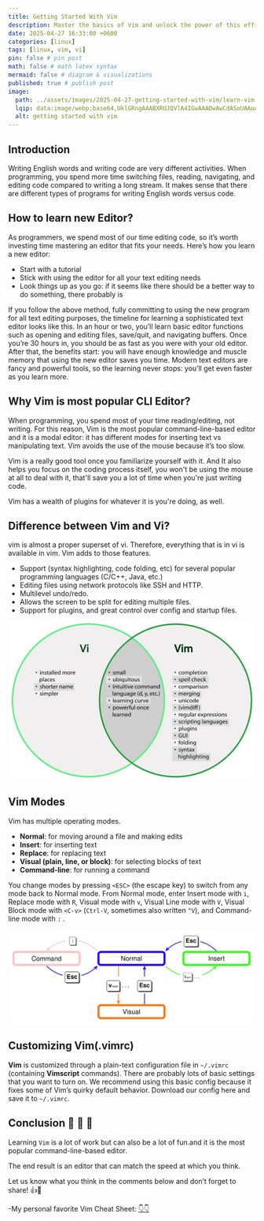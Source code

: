 ```yaml
---
title: Getting Started With Vim
description: Master the basics of Vim and unlock the power of this efficient text editor. This guide covers essential commands and tips to help you get started with Vim quickly and easily.
date: 2025-04-27 16:33:00 +0600
categories: [linux]
tags: [linux, vim, vi]
pin: false # pin post
math: false # math latex syntax
mermaid: false # diagram & visualizations
published: true # publish post
image:
  path: ../assets/images/2025-04-27-getting-started-with-vim/learn-vim.webp
  lqip: data:image/webp;base64,UklGRngAAABXRUJQVlA4IGwAAADwAwCdASoUAAoAPzmGuVOvKSWisAgB4CcJQBkTAz8y+5r3tJ3dsOoAAPkIlFgk153fdxiiU95KdLTy1+2TzU+Zc/Qk0sHaKmu5Jav9YvuutaIIzEC/61Xxkm3SAliOch3/CSyyEWbnM2OgAAA=
  alt: getting started with vim
---
```


## Introduction

Writing English words and writing code are very different activities. 
When programming, you spend more time switching files, reading, navigating, and editing code compared to writing a long stream. 
It makes sense that there are different types of programs for writing English words versus code.


## How to learn new Editor?


As programmers, we spend most of our time editing code, so it’s worth investing time mastering an editor that fits your needs. 
Here’s how you learn a new editor:

* Start with a tutorial
* Stick with using the editor for all your text editing needs 
* Look things up as you go: if it seems like there should be a better way to do something, there probably is


If you follow the above method, fully committing to using the new program for all text editing purposes, 
the timeline for learning a sophisticated text editor looks like this. 
In an hour or two, you’ll learn basic editor functions such as opening and editing files, save/quit, and navigating buffers. 
Once you’re 30 hours in, you should be as fast as you were with your old editor. 
After that, the benefits start: you will have enough knowledge and muscle memory that using the new editor saves you time. 
Modern text editors are fancy and powerful tools, so the learning never stops: you’ll get even faster as you learn more.


## Why Vim is most popular CLI Editor?


When programming, you spend most of your time reading/editing, not writing. 
For this reason, Vim is the most popular command-line-based editor and it is a modal editor: it has different modes for inserting text vs manipulating text. 
Vim avoids the use of the mouse because it’s too slow.

Vim is a really good tool once you familiarize yourself with it. And It also helps you focus on the coding process itself, 
you won't be using the mouse at all to deal with it, that'll save you a lot of time when you're just writing code.
 
Vim has a wealth of plugins for whatever it is you're doing, as well.


## Difference between Vim and Vi?


vim is almost a proper superset of vi. Therefore, everything that is in vi is available in vim.
Vim adds to those features.
* Support (syntax highlighting, code folding, etc) for several popular programming languages (C/C++, Java, etc.)
* Editing files using network protocols like SSH and HTTP.
* Multilevel undo/redo.
* Allows the screen to be split for editing multiple files.
* Support for plugins, and great control over config and startup files.

![Difference between Vim and Vi](../assets/images/2025-04-27-getting-started-with-vim/vim-vs-vi.webp)

## Vim Modes


Vim has multiple operating modes.

* __Normal__: for moving around a file and making edits
* __Insert__: for inserting text
* __Replace__: for replacing text
* __Visual (plain, line, or block)__: for selecting blocks of text
* __Command-line__: for running a command


You change modes by pressing `<ESC>` (the escape key) to switch from any mode back to Normal mode. 
From Normal mode, enter Insert mode with `i`, Replace mode with `R`, Visual mode with `v`, Visual Line mode with `V`, 
Visual Block mode with `<C-v>` (`Ctrl-V`, sometimes also written `^V`), and Command-line mode with `:` .

![vim modes](../assets/images/2025-04-27-getting-started-with-vim/Vim-modes.webp)

## Customizing Vim(.vimrc)


**Vim** is customized through a plain-text configuration file in `~/.vimrc` (containing **Vimscript** commands). 
There are probably lots of basic settings that you want to turn on. 
We recommend using this basic config because it fixes some of Vim’s quirky default behavior. 
Download our config here and save it to `~/.vimrc`.

<script src="https://gist.github.com/d2732f5c092107c3376bdc0a7d576821.js"></script>



## Conclusion  🚀 🚀 🚀


Learning `Vim` is a lot of work but can also be a lot of fun.and it is the most popular command-line-based editor.

The end result is an editor that can match the speed at which you think.


Let us know what you think in the comments below and don’t forget to share! 👍🤙

-My personal favorite Vim Cheat Sheet: [👇👇](https://devhints.io/vim)
